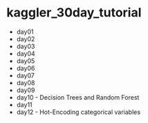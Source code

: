 # kaggler_30day_tutorial
* day01
* day02
* day03
* day04
* day05
* day06
* day07
* day08
* day09
* day10 - Decision Trees and Random Forest
* day11
* day12 - Hot-Encoding categorical variables
